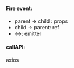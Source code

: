 



#### Fire event: 
- parent -> child : props
- child -> parent: ref
- <->: emitter
#### callAPI: 
axios

